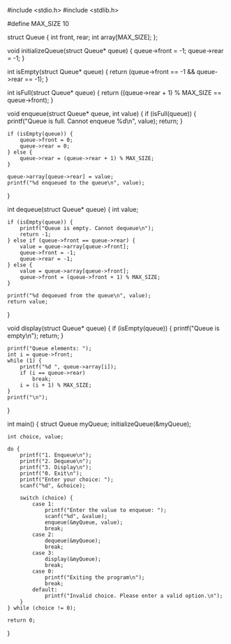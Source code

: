 #include <stdio.h>
#include <stdlib.h>

#define MAX_SIZE 10

struct Queue {
    int front, rear;
    int array[MAX_SIZE];
};

void initializeQueue(struct Queue* queue) {
    queue->front = -1;
    queue->rear = -1;
}

int isEmpty(struct Queue* queue) {
    return (queue->front == -1 && queue->rear == -1);
}

int isFull(struct Queue* queue) {
    return ((queue->rear + 1) % MAX_SIZE == queue->front);
}

void enqueue(struct Queue* queue, int value) {
    if (isFull(queue)) {
        printf("Queue is full. Cannot enqueue %d\n", value);
        return;
    }

    if (isEmpty(queue)) {
        queue->front = 0;
        queue->rear = 0;
    } else {
        queue->rear = (queue->rear + 1) % MAX_SIZE;
    }

    queue->array[queue->rear] = value;
    printf("%d enqueued to the queue\n", value);
}

int dequeue(struct Queue* queue) {
    int value;

    if (isEmpty(queue)) {
        printf("Queue is empty. Cannot dequeue\n");
        return -1;
    } else if (queue->front == queue->rear) {
        value = queue->array[queue->front];
        queue->front = -1;
        queue->rear = -1;
    } else {
        value = queue->array[queue->front];
        queue->front = (queue->front + 1) % MAX_SIZE;
    }

    printf("%d dequeued from the queue\n", value);
    return value;
}

void display(struct Queue* queue) {
    if (isEmpty(queue)) {
        printf("Queue is empty\n");
        return;
    }

    printf("Queue elements: ");
    int i = queue->front;
    while (1) {
        printf("%d ", queue->array[i]);
        if (i == queue->rear)
            break;
        i = (i + 1) % MAX_SIZE;
    }
    printf("\n");
}

int main() {
    struct Queue myQueue;
    initializeQueue(&myQueue);

    int choice, value;

    do {
        printf("1. Enqueue\n");
        printf("2. Dequeue\n");
        printf("3. Display\n");
        printf("0. Exit\n");
        printf("Enter your choice: ");
        scanf("%d", &choice);

        switch (choice) {
            case 1:
                printf("Enter the value to enqueue: ");
                scanf("%d", &value);
                enqueue(&myQueue, value);
                break;
            case 2:
                dequeue(&myQueue);
                break;
            case 3:
                display(&myQueue);
                break;
            case 0:
                printf("Exiting the program\n");
                break;
            default:
                printf("Invalid choice. Please enter a valid option.\n");
        }
    } while (choice != 0);

    return 0;
}
